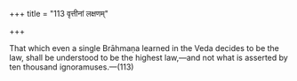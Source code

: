 +++
title = "113 वृत्तीनां लक्षणम्"

+++

That which even a single Brāhmaṇa learned in the Veda decides to be the law, shall be understood to be the highest law,—and not what is asserted by ten thousand ignoramuses.—(113) 
